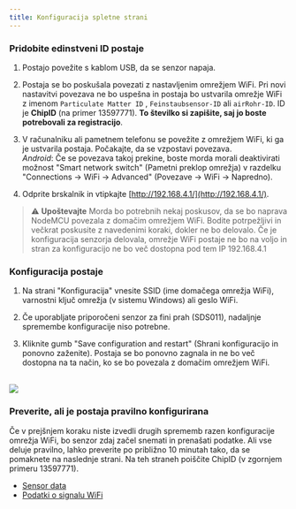 ```yaml
---
title: Konfiguracija spletne strani
---
```


### Pridobite edinstveni ID postaje
1. Postajo povežite s kablom USB, da se senzor napaja.

2. Postaja se bo poskušala povezati z nastavljenim omrežjem WiFi. Pri novi nastavitvi povezava ne bo uspešna in postaja bo ustvarila omrežje WiFi z imenom `Particulate Matter ID` , `Feinstaubsensor-ID` ali `airRohr-ID`. ID je **ChipID** (na primer 13597771). **To številko si zapišite, saj jo boste potrebovali za registracijo**.

3. V računalniku ali pametnem telefonu se povežite z omrežjem WiFi, ki ga je ustvarila postaja. Počakajte, da se vzpostavi povezava.<br>*Android*: Če se povezava takoj prekine, boste morda morali deaktivirati možnost "Smart network switch" (Pametni preklop omrežja) v razdelku "Connections -> WiFi -> Advanced" (Povezave -> WiFi -> Napredno).

4. Odprite brskalnik in vtipkajte [http://192.168.4.1/](http://192.168.4.1/).

> ⚠️ **Upoštevajte** Morda bo potrebnih nekaj poskusov, da se bo naprava NodeMCU povezala z domačim omrežjem WiFi. Bodite potrpežljivi in večkrat poskusite z navedenimi koraki, dokler ne bo delovalo. Če je konfiguracija senzorja delovala, omrežje WiFi postaje ne bo na voljo in stran za konfiguracijo ne bo več dostopna pod tem IP 192.168.4.1

### Konfiguracija postaje
1. Na strani "Konfiguracija" vnesite SSID (ime domačega omrežja WiFi), varnostni ključ omrežja (v sistemu Windows) ali geslo WiFi.

2. Če uporabljate priporočeni senzor za fini prah (SDS011), nadaljnje spremembe konfiguracije niso potrebne.

3. Kliknite gumb "Save configuration and restart" (Shrani konfiguracijo in ponovno zaženite). Postaja se bo ponovno zagnala in ne bo več dostopna na ta način, ko se bo povezala z domačim omrežjem WiFi.

<br>

<img src="../docs/airrohr_config_initial.jpg" loading="lazy"/>

<br>

### Preverite, ali je postaja pravilno konfigurirana
Če v prejšnjem koraku niste izvedli drugih sprememb razen konfiguracije omrežja WiFi, bo senzor zdaj začel snemati in prenašati podatke. Ali vse deluje pravilno, lahko preverite po približno 10 minutah tako, da se pomaknete na naslednje strani. Na teh straneh poiščite ChipID (v zgornjem primeru 13597771).

* [Sensor data](https://www.madavi.de/sensor/graph.php)
* [Podatki o signalu WiFi](https://www.madavi.de/sensor/signal.php)